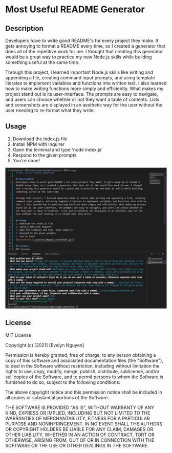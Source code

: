 # Most Useful README Generator

## Description
Developers have to write good README's for every project they make. It gets annoying to format a README every time, so I created a generator that does all of the repetitive work for me. I thought that creating this generator would be a great way to practice my new Node.js skills while building something useful at the same time.  

Through this project, I learned important Node.js skills like writing and appending a file, creating command input prompts, and using template literates to implement variables and functions into written text. I also learned how to make writing functions more simply and efficiently. What makes my project stand out is its user-interface. The prompts are easy to navigate, and users can choose whether or not they want a table of contents. Lists and screenshots are displayed in an aesthetic way for the user without the user needing to re-format what they write.

## Usage
1. Download the index.js file
2. Install NPM with Inquirer
3. Open the terminal and type 'node index.js'
4. Respond to the given prompts
5. You're done!

![Screenshot](./assets/images/screenshot.jpg)

## License
MIT License

Copyright (c) [2021] [Evelyn Nguyen]

Permission is hereby granted, free of charge, to any person obtaining a copy
of this software and associated documentation files (the "Software"), to deal
in the Software without restriction, including without limitation the rights
to use, copy, modify, merge, publish, distribute, sublicense, and/or sell
copies of the Software, and to permit persons to whom the Software is
furnished to do so, subject to the following conditions:

The above copyright notice and this permission notice shall be included in all
copies or substantial portions of the Software.

THE SOFTWARE IS PROVIDED "AS IS", WITHOUT WARRANTY OF ANY KIND, EXPRESS OR
IMPLIED, INCLUDING BUT NOT LIMITED TO THE WARRANTIES OF MERCHANTABILITY,
FITNESS FOR A PARTICULAR PURPOSE AND NONINFRINGEMENT. IN NO EVENT SHALL THE
AUTHORS OR COPYRIGHT HOLDERS BE LIABLE FOR ANY CLAIM, DAMAGES OR OTHER
LIABILITY, WHETHER IN AN ACTION OF CONTRACT, TORT OR OTHERWISE, ARISING FROM,
OUT OF OR IN CONNECTION WITH THE SOFTWARE OR THE USE OR OTHER DEALINGS IN THE
SOFTWARE.
